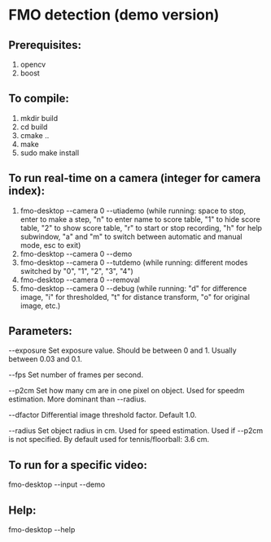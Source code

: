 # FMO detection (demo version)


## Prerequisites:
1. opencv 
2. boost

## To compile:
1. mkdir build
2. cd build
3. cmake ..
4. make
5. sudo make install

## To run real-time on a camera (integer for camera index):
1. fmo-desktop --camera 0 --utiademo
(while running: space to stop, enter to make a step, "n" to enter name to score table, "1" to hide score table, "2" to show score table, "r" to start or stop recording, "h" for help subwindow, "a" and "m" to switch between automatic and manual mode, esc to exit)
2. fmo-desktop --camera 0 --demo
3. fmo-desktop --camera 0 --tutdemo
(while running: different modes switched by "0", "1", "2", "3", "4")
4. fmo-desktop --camera 0 --removal
5. fmo-desktop --camera 0 --debug
(while running: "d" for difference image, "i" for thresholded, "t" for distance transform, "o" for original image, etc.)
 
  
## Parameters: 

--exposure  Set exposure value. Should be between 0 and 1. Usually between 0.03 and 0.1.

--fps       Set number of frames per second.

--p2cm      Set how many cm are in one pixel on object. Used for speedm estimation. More dominant than --radius.
            
--dfactor   Differential image threshold factor. Default 1.0.

--radius    Set object radius in cm. Used for speed estimation. Used if --p2cm is not specified. By default used for tennis/floorball: 3.6 cm.


## To run for a specific video:
fmo-desktop --input <path> --demo
  
## Help:
fmo-desktop --help
